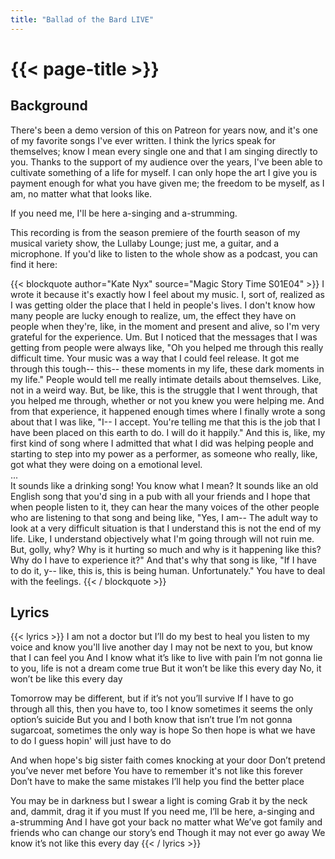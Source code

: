 ```yaml
---
title: "Ballad of the Bard LIVE"
---
```

# {{< page-title >}}

## Background
There's been a demo version of this on Patreon for years now, and it's one of my favorite songs I've ever written. I think the lyrics speak for themselves; know I mean every single one and that I am singing directly to you. Thanks to the support of my audience over the years, I've been able to cultivate something of a life for myself. I can only hope the art I give you is payment enough for what you have given me; the freedom to be myself, as I am, no matter what that looks like.

If you need me, I'll be here a-singing and a-strumming.

This recording is from the season premiere of the fourth season of my musical variety show, the Lullaby Lounge; just me, a guitar, and a microphone. If you'd like to listen to the whole show as a podcast, you can find it here:

{{< blockquote author="Kate Nyx" source="Magic Story Time S01E04" >}}
I wrote it because it's exactly how I feel about my music.  I, sort of, realized as I was getting older the place that I held in people's lives.  I don't know how many people are lucky enough to realize, um, the effect they have on people when they're, like, in the moment and present and alive, so I'm very grateful for the experience.  Um.  But I noticed that the messages that I was getting from people were always like, "Oh you helped me through this really difficult time.  Your music was a way that I could feel release.  It got me through this tough-- this-- these moments in my life, these dark moments in my life."  People would tell me really intimate details about themselves.  Like, not in a weird way.  But, be like, this is the struggle that I went through, that you helped me through, whether or not you knew you were helping me.  And from that experience, it happened enough times where I finally wrote a song about that I was like, "I-- I accept.  You're telling me that this is the job that I have been placed on this earth to do.  I will do it happily."  And this is, like, my first kind of song where I admitted that what I did was helping people and starting to step into my power as a performer, as someone who really, like, got what they were doing on a emotional level.
<br/>
...
<br/>
It sounds like a drinking song!  You know what I mean?  It sounds like an old English song that you'd sing in a pub with all your friends and I hope that when people listen to it, they can hear the many voices of the other people who are listening to that song and being like, "Yes, I am--  The adult way to look at a very difficult situation is that I understand this is not the end of my life.  Like, I understand objectively what I'm going through will not ruin me.  But, golly, why?  Why is it hurting so much and why is it happening like this?  Why do I have to experience it?"  And that's why that song is like, "If I have to do it, y-- like, this is, this is being human.  Unfortunately."  You have to deal with the feelings.
{{< / blockquote >}}

## Lyrics
{{< lyrics >}}
I am not a doctor but I’ll do my best to heal you
listen to my voice and know you'll live another day
I may not be next to you, but know that I can feel you
And I know what it’s like to live with pain
I’m not gonna lie to you, life is not a dream come true
But it won’t be like this every day
No, it won’t be like this every day

Tomorrow may be different, but if it’s not you’ll survive
If I have to go through all this, then you have to, too
I know sometimes it seems the only option’s suicide
But you and I both know that isn’t true
I’m not gonna sugarcoat, sometimes the only way is hope
So then hope is what we have to do
I guess hopin' will just have to do

And when hope's big sister faith comes knocking at your door
Don’t pretend you’ve never met before
You have to remember it's not like this forever
Don’t have to make the same mistakes
I’ll help you find the better place

You may be in darkness but I swear a light is coming
Grab it by the neck and, dammit, drag it if you must
If you need me, I’ll be here, a-singing and a-strumming
And I have got your back no matter what
We’ve got family and friends who can change our story’s end
Though it may not ever go away
We know it’s not like this every day
{{< / lyrics >}}
